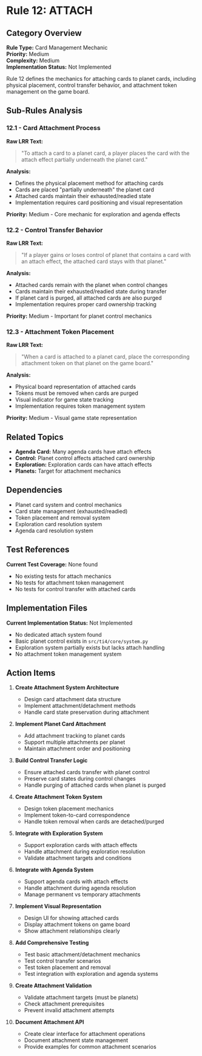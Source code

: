 # Rule 12: ATTACH

## Category Overview
**Rule Type:** Card Management Mechanic  
**Priority:** Medium  
**Complexity:** Medium  
**Implementation Status:** Not Implemented  

Rule 12 defines the mechanics for attaching cards to planet cards, including physical placement, control transfer behavior, and attachment token management on the game board.

## Sub-Rules Analysis

### 12.1 - Card Attachment Process
**Raw LRR Text:**
> "To attach a card to a planet card, a player places the card with the attach effect partially underneath the planet card."

**Analysis:**
- Defines the physical placement method for attaching cards
- Cards are placed "partially underneath" the planet card
- Attached cards maintain their exhausted/readied state
- Implementation requires card positioning and visual representation

**Priority:** Medium - Core mechanic for exploration and agenda effects

### 12.2 - Control Transfer Behavior  
**Raw LRR Text:**
> "If a player gains or loses control of planet that contains a card with an attach effect, the attached card stays with that planet."

**Analysis:**
- Attached cards remain with the planet when control changes
- Cards maintain their exhausted/readied state during transfer
- If planet card is purged, all attached cards are also purged
- Implementation requires proper card ownership tracking

**Priority:** Medium - Important for planet control mechanics

### 12.3 - Attachment Token Placement
**Raw LRR Text:**
> "When a card is attached to a planet card, place the corresponding attachment token on that planet on the game board."

**Analysis:**
- Physical board representation of attached cards
- Tokens must be removed when cards are purged
- Visual indicator for game state tracking
- Implementation requires token management system

**Priority:** Medium - Visual game state representation

## Related Topics
- **Agenda Card:** Many agenda cards have attach effects
- **Control:** Planet control affects attached card ownership
- **Exploration:** Exploration cards can have attach effects
- **Planets:** Target for attachment mechanics

## Dependencies
- Planet card system and control mechanics
- Card state management (exhausted/readied)
- Token placement and removal system
- Exploration card resolution system
- Agenda card resolution system

## Test References
**Current Test Coverage:** None found
- No existing tests for attach mechanics
- No tests for attachment token management
- No tests for control transfer with attached cards

## Implementation Files
**Current Implementation Status:** Not Implemented
- No dedicated attach system found
- Basic planet control exists in `src/ti4/core/system.py`
- Exploration system partially exists but lacks attach handling
- No attachment token management system

## Action Items

1. **Create Attachment System Architecture**
   - Design card attachment data structure
   - Implement attachment/detachment methods
   - Handle card state preservation during attachment

2. **Implement Planet Card Attachment**
   - Add attachment tracking to planet cards
   - Support multiple attachments per planet
   - Maintain attachment order and positioning

3. **Build Control Transfer Logic**
   - Ensure attached cards transfer with planet control
   - Preserve card states during control changes
   - Handle purging of attached cards when planet is purged

4. **Create Attachment Token System**
   - Design token placement mechanics
   - Implement token-to-card correspondence
   - Handle token removal when cards are detached/purged

5. **Integrate with Exploration System**
   - Support exploration cards with attach effects
   - Handle attachment during exploration resolution
   - Validate attachment targets and conditions

6. **Integrate with Agenda System**
   - Support agenda cards with attach effects
   - Handle attachment during agenda resolution
   - Manage permanent vs temporary attachments

7. **Implement Visual Representation**
   - Design UI for showing attached cards
   - Display attachment tokens on game board
   - Show attachment relationships clearly

8. **Add Comprehensive Testing**
   - Test basic attachment/detachment mechanics
   - Test control transfer scenarios
   - Test token placement and removal
   - Test integration with exploration and agenda systems

9. **Create Attachment Validation**
   - Validate attachment targets (must be planets)
   - Check attachment prerequisites
   - Prevent invalid attachment attempts

10. **Document Attachment API**
    - Create clear interface for attachment operations
    - Document attachment state management
    - Provide examples for common attachment scenarios